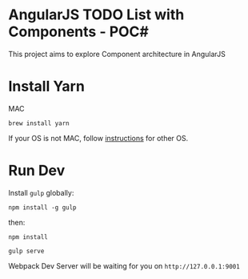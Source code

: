 # AngularJS TODO List with Components - POC#

This project aims to explore Component architecture in AngularJS

# Install Yarn

MAC
```
brew install yarn
```

If your OS is not MAC, follow [instructions](https://yarnpkg.com/lang/en/docs/install/) for other OS.

# Run Dev

Install `gulp` globally:

```
npm install -g gulp
```

then:

```
npm install
```

```
gulp serve
```

Webpack Dev Server will be waiting for you on `http://127.0.0.1:9001`
